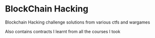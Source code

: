 # BlockChain Hacking

Blockchain Hacking challenge solutions from various ctfs and wargames

Also contains contracts I learnt from all the courses I took   
 
 
 
 
 
 
 
 
 
  
  
 
 
 
